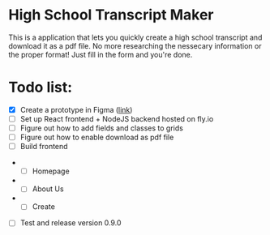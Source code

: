# High School Transcript Maker

This is a application that lets you quickly create a high school transcript and download it as a pdf file. No more researching the nessecary information or the proper format! Just fill in the form and you're done.

# Todo list:

- [x] Create a prototype in Figma ([link](https://www.figma.com/file/vlJiWwutsF6lB3RGR0LTet/Untitled?node-id=0%3A1&t=ZPMyVncgZjzfA14l-1))
- [ ] Set up React frontend + NodeJS backend hosted on fly.io
- [ ] Figure out how to add fields and classes to grids
- [ ] Figure out how to enable download as pdf file
- [ ] Build frontend
- - [ ] Homepage
- - [ ] About Us
- - [ ] Create
- [ ] Test and release version 0.9.0